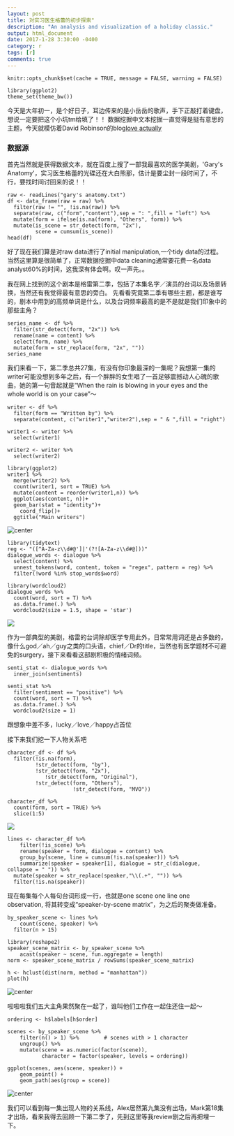 ```yaml
---
layout: post
title: 对实习医生格蕾的初步探索"
description: "An analysis and visualization of a holiday classic."
output: html_document
date: 2017-1-28 3:30:00 -0400
category: r
tags: [r]
comments: true
---
```


```{r cache = FALSE, echo = FALSE}
knitr::opts_chunk$set(cache = TRUE, message = FALSE, warning = FALSE)

library(ggplot2)
theme_set(theme_bw())
```

今天是大年初一，是个好日子，耳边传来的是小岳岳的歌声，手下正敲打着键盘，想说一定要把这个小坑tm给填了！！
数据挖掘中文本挖掘一直觉得是挺有意思的主题，今天就模仿着David Robinson的blog[love actually](http://varianceexplained.org/r/love-actually-network/)

### 数据源

首先当然就是获得数据文本，就在百度上搜了一部我最喜欢的医学美剧，'Gary's Anatomy'，实习医生格蕾的光碟还在大白熊那，估计是要尘封一段时间了，不行，要找时间讨回来的说！！

```{r}
raw <- readLines("gary's anatomy.txt")
df <- data_frame(raw = raw) %>% 
  filter(raw != "", !is.na(raw)) %>% 
  separate(raw, c("form","content"),sep = ": ",fill = "left") %>% 
  mutate(form = ifelse(is.na(form), "Others", form)) %>% 
  mutate(is_scene = str_detect(form, "2x"),
         scene = cumsum(is_scene))
head(df)
```
好了现在我们算是对raw data进行了initial manipulation,一个tidy data的过程。当然这里算是很简单了，正常数据挖掘中data cleaning通常要花费一名data analyst60%的时间，这我深有体会啊。叹一声先。。

我在网上找到的这个剧本是格雷第二季，包括了本集名字／演员的台词以及场景转换，当然还有我觉得最有意思的旁白。
先看看究竟第二季有哪些主题，都是谁写的，剧本中用到的高频单词是什么，以及台词频率最高的是不是就是我们印象中的那些主角？

```{r cache = FALSE, echo = FALSE}
series_name <- df %>% 
  filter(str_detect(form, "2x")) %>% 
  rename(name = content) %>% 
  select(form, name) %>% 
  mutate(form = str_replace(form, "2x", ""))
series_name
```

我们来看一下，第二季总共27集，有没有你印象最深的一集呢？我想第一集的writer可能没想到多年之后，有一个胖胖的女生唱了一首足够震撼动人心魄的歌曲，她的第一句音起就是“When the rain is blowing in your eyes and the whole world is on your case”～

```{r cache=FALSE echo=FALSE}
writer <- df %>% 
  filter(form == "Written by") %>% 
  separate(content, c("writer1","writer2"),sep = " & ",fill = "right")

writer1 <- writer %>% 
  select(writer1)

writer2 <- writer %>% 
  select(writer2)

library(ggplot2) 
writer1 %>%
  merge(writer2) %>% 
  count(writer1, sort = TRUE) %>% 
  mutate(content = reorder(writer1,n)) %>% 
  ggplot(aes(content, n))+
  geom_bar(stat = "identity")+
    coord_flip()+
  ggtitle("Main writers")

```
![center](http://p1.bqimg.com/567571/1efbc299a455094c.png)

```{r}
library(tidytext)
reg <- "([^A-Za-z\\d#@']|'(?![A-Za-z\\d#@]))"
dialogue_words <- dialogue %>%
  select(content) %>% 
  unnest_tokens(word, content, token = "regex", pattern = reg) %>% 
  filter(!word %in% stop_words$word)

library(wordcloud2)
dialogue_words %>% 
  count(word, sort = T) %>% 
  as.data.frame(.) %>% 
  wordcloud2(size = 1.5, shape = 'star')
```
![](http://p1.bqimg.com/567571/3138b92876a22807.png)

作为一部典型的美剧，格雷的台词除却医学专用此外，日常常用词还是占多数的，像什么god／ah／guy之类的口头语，chief／Dr的title，当然也有医学题材不可避免的surgery，接下来看看这部剧积极的情绪词频。

```{r}
senti_stat <- dialogue_words %>% 
  inner_join(sentiments)
  
senti_stat %>% 
  filter(sentiment == "positive") %>% 
  count(word, sort = T) %>% 
  as.data.frame(.) %>% 
  wordcloud2(size = 1)
```
跟想象中差不多，lucky／love／happy占首位

接下来我们挖一下人物关系吧

```{r}
character_df <- df %>% 
  filter(!is.na(form), 
         !str_detect(form, "by"),
         !str_detect(form, "2x"),
            !str_detect(form, "Original"),
         !str_detect(form, "Others"),
                     !str_detect(form, "MVO"))
  
character_df %>% 
  count(form, sort = TRUE) %>% 
  slice(1:5)
```
![](http://p1.bqimg.com/567571/0aae117158654918.png)

```{r lines}
lines <- character_df %>%
    filter(!is_scene) %>%
    rename(speaker = form, dialogue = content) %>% 
    group_by(scene, line = cumsum(!is.na(speaker))) %>%
    summarize(speaker = speaker[1], dialogue = str_c(dialogue, collapse = " ")) %>% 
  mutate(speaker = str_replace(speaker,"\\(.+", "")) %>% 
  filter(!is.na(speaker))
```

现在每集每个人每句台词形成一行，也就是one scene one line one observation, 将其转变成“speaker-by-scene matrix”，为之后的聚类做准备。

```{r speaker_scene_matrix, dependson = "cast"}
by_speaker_scene <- lines %>%
    count(scene, speaker) %>% 
  filter(n > 15)

library(reshape2)
speaker_scene_matrix <- by_speaker_scene %>%
    acast(speaker ~ scene, fun.aggregate = length)
norm <- speaker_scene_matrix / rowSums(speaker_scene_matrix)

h <- hclust(dist(norm, method = "manhattan"))
plot(h)
```
![center](http://i1.piimg.com/567571/9dc9a338573c4157.png)

啦啦啦我们五大主角果然聚在一起了，谁叫他们工作在一起住还住一起～

```{r ordering, dependson = "h"}
ordering <- h$labels[h$order]
```

```{r scenes, dependson = "speaker_scene_matrix"}
scenes <- by_speaker_scene %>%
    filter(n() > 1) %>%        # scenes with > 1 character
    ungroup() %>%
    mutate(scene = as.numeric(factor(scene)),
           character = factor(speaker, levels = ordering))

ggplot(scenes, aes(scene, speaker)) +
    geom_point() +
    geom_path(aes(group = scene))
```
![center](http://p1.bpimg.com/567571/8ab454ce2effc2ca.png)

我们可以看到每一集出现人物的关系线，Alex居然第九集没有出场，Mark第18集才出场，看来我得去回顾一下第二季了，先到这里等我review剧之后再把埋一下。

